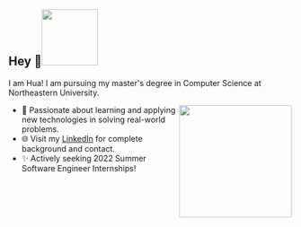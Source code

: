 <h2> Hey 👋<img src="https://media.giphy.com/media/Wj7lNjMNDxSmc/giphy.gif" width="100" high = "50"></h2>

I am Hua! I am pursuing my master's degree in Computer Science at Northeastern University.

<img align='right' src="https://media.giphy.com/media/qgQUggAC3Pfv687qPC/giphy.gif" width="200">

- 💬 Passionate about learning and applying new technologies in solving real-world problems.  
- 🌐 Visit my [LinkedIn](https://www.linkedin.com/in/huacong/) for complete background and contact.
- ✨ Actively seeking 2022 Summer Software Engineer Internships! 
